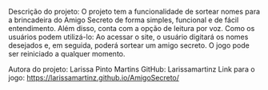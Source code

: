Descrição do projeto:
O projeto tem a funcionalidade de sortear nomes para a brincadeira do Amigo Secreto de forma simples, funcional e de fácil entendimento. Além disso, conta com a opção de leitura por voz.
Como os usuários podem utilizá-lo:
Ao acessar o site, o usuário digitará os nomes desejados e, em seguida, poderá sortear um amigo secreto. O jogo pode ser reiniciado a qualquer momento.

Autora do projeto:
Larissa Pinto Martins
GitHub: Larissamartinz
Link para o jogo: https://larissamartinz.github.io/AmigoSecreto/
